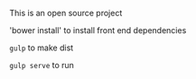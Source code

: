 This is an open source project

'bower install' to install front end dependencies

`gulp` to make dist

`gulp serve` to run 
